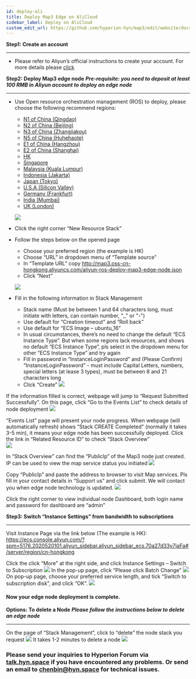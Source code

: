 ```yaml
---
id: deploy-ali
title: Deploy Map3 Edge on AliCloud
sidebar_label: Deploy on AliCloud
custom_edit_url: https://github.com/hyperion-hyn/map3/edit/website/docs/deploy-ali.md
---
```


**Step1: Create an account**

---
* Please refer to Aliyun’s official instructions to create your account. For more details please [click](https://help.aliyun.com/knowledge_detail/37195.html)
    
**Step2: Deploy Map3 edge node**
***Pre-requisite: you need to deposit at least 100 RMB in Aliyun account to deploy an edge node***

---

* Use Open resource orchestration management (ROS) to deploy, please choose the following recommend regions:
    * [N1 of China (Qingdao)](https://ros.console.aliyun.com/#/stack/cn-qingdao/list)
    * [N2 of China (Beijing)](https://ros.console.aliyun.com/#/stack/cn-beijing/list)
    * [N3 of China (Zhangjiakou)](https://ros.console.aliyun.com/#/stack/cn-zhangjiakou/list)
    * [N5 of China (Huhehaote)](https://ros.console.aliyun.com/#/stack/cn-huhehaote/list)
    * [E1 of China (Hangzhou)](https://ros.console.aliyun.com/#/stack/cn-hangzhou/list)
    * [E2 of China (Shanghai)](https://ros.console.aliyun.com/#/stack/cn-shanghai/list)
    * [HK](https://ros.console.aliyun.com/#/stack/cn-hongkong/list)
    * [Singapore](https://ros.console.aliyun.com/#/stack/ap-southeast-1/list)
    * [Malaysia (Kuala Lumpur)](https://ros.console.aliyun.com/#/stack/ap-southeast-3/list)
    * [Indonesia (Jakarta)](https://ros.console.aliyun.com/#/stack/ap-southeast-5/list)
    * [Japan (Tokyo)](https://ros.console.aliyun.com/#/stack/ap-northeast-1/list)
    * [U.S.A (Silicon Valley)](https://ros.console.aliyun.com/#/stack/us-west-1/list)
    * [Germany (Frankfurt)](https://ros.console.aliyun.com/#/stack/eu-central-1/list)
    * [India (Mumbai)](https://ros.console.aliyun.com/#/stack/ap-south-1/list)
    * [UK (London)](https://ros.console.aliyun.com/#/stack/eu-west-1/list) 

    ![](https://static.hyn.space/aliyun-ros/en/001.png)
* Click the right corner “New Resource Stack”
* Follow the steps below on the opened page
    * Choose your preferred region (the example is HK)
    * Choose “URL” in dropdown menu of “Template source”
    * In “Template URL” copy http://map3.oss-cn-hongkong.aliyuncs.com/aliyun-ros-deploy-map3-edge-node.json
    * Click “Next”

  ![](https://static.hyn.space/aliyun-ros/en/002.png)
* Fill in the following information in Stack Management
    * Stack name (Must be between 1 and 64 characters long, must initiate with letters, can contain number, "_" or "-")
    * Use default for “Creation timeout” and “Roll back”
    * Use default for “ECS Image – ubuntu_16”
    * In usual circumstances, there’s no need to change the default “ECS Instance Type”. But when some regions lack resources, and shows no default “ECS Instance Type”, pls select in the dropdown menu for other “ECS Instance Type” and try again
    * Fill in password in “InstanceLoginPassword” and (Please Confirm) “InstanceLoginPassword” - must include Capital Letters, numbers, special letters (at lease 3 types), must be between 8 and 21 characters long
    * Click “Create”
  ![](https://static.hyn.space/aliyun-ros/en/003.png)
  
If the information filled is correct, webpage will jump to “Request Submitted Successfully”. On this page, click “Go to the Events List” to check details of node deployment
![](https://static.hyn.space/aliyun-ros/en/004.png)

“Events List” page will present your node progress. When webpage (will automatically refresh) shows “Stack CREATE Completed” (normally it takes 3-5 min), it means your edge node has been successfully deployed. Click the link in “Related Resource ID” to check “Stack Overview”  
![](https://static.hyn.space/aliyun-ros/en/005.png)

In “Stack Overview” can find the “PublicIp” of the Map3 node just created. IP can be used to view the map service status you initiated
![](https://static.hyn.space/aliyun-ros/en/006.png)

Copy “PublicIp” and paste the address to browser to visit Map services. Pls fill in your contact details in “Support us” and click submit. We will contact you when edge node technology is updated. 
![](https://static.hyn.space/aliyun-ros/en/007.png)

Click the right corner to view individual node Dashboard, both login name and password for dashboard are “admin”

**Step3: Switch “Instance Settings” from bandwidth to subscriptions**

---

Visit Instance Page via the link below (The example is HK): [https://ecs.console.aliyun.com/?spm=5176.2020520101.aliyun_sidebar.aliyun_sidebar_ecs.70a27d33y7jaFa#/server/region/cn-hongkong
](https://ecs.console.aliyun.com/?spm=5176.2020520101.aliyun_sidebar.aliyun_sidebar_ecs.70a27d33y7jaFa#/server/region/cn-hongkong)

Click the click “More” at the right side, and click Instance Settings – Switch to Subscription
![](https://static.hyn.space/aliyun-ros/en/008.png)
In the pop-up page, click “Please click Batch Change”
![](https://static.hyn.space/aliyun-ros/en/009.png)
On pop-up page, choose your preferred service length, and tick “Switch to subscription disk”, and click “OK”. 
![](https://static.hyn.space/aliyun-ros/en/010.png)

#### Now your edge node deployment is complete. ####

**Options: To delete a Node**
***Please follow the instructions below to delete an edge node***

---
On the page of “Stack Management”, click to “delete” the node stack you request
![](https://static.hyn.space/aliyun-ros/en/delete-001.png)
It takes 1-2 minutes to delete a node
![](https://static.hyn.space/aliyun-ros/en/delete-002.png)


### Please send your inquiries to Hyperion Forum via [talk.hyn.space](https://talk.hyn.space) if you have encountered any problems. Or send an email to chenbin@hyn.space for technical issues. ####